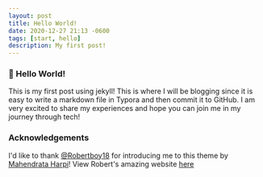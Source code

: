 ```yaml
---
layout: post
title: Hello World!
date: 2020-12-27 21:13 -0600
tags: [start, hello]
description: My first post!
---
```


### 👋 Hello World!

This is my first post using jekyll! This is where I will be blogging since it is easy to write a markdown file in Typora and then commit it to GitHub. I am very excited to share my experiences and hope you can join me in my journey through tech!

### Acknowledgements

I'd like to thank [@Robertboy18](https://github.com/Robertboy18) for introducing me to this theme by [Mahendrata Harpi](https://github.com/piharpi)! View Robert's amazing website [here](https://www.robertj1.com/)

